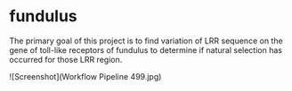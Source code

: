 # fundulus
The primary goal of this project is to find variation of LRR sequence on the gene of toll-like receptors of fundulus to determine if natural selection has occurred for those LRR region. 

![Screenshot](Workflow Pipeline 499.jpg)
